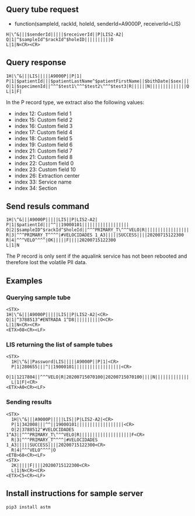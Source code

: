 ## Query tube request


* function(sampleId, rackId, holeId, senderId=A9000P, receiverId=LIS)

```
H|\^&|||$senderId|||||$receiverId||P|LIS2-A2|
Q|1|^$sampleId^$rackId^$holeID||||||||||O
L|1|N<CR><CR>
```


## Query response

```
1H|\^&|||LIS|||||A9000P||P|1|
P|1|$patientId|||$patientLastName^$patientFirstName||$bithDate|$sex|||||$phisician||||||||||||
O|1|$specimenId||^^^$test1\^^^$test2\^^^$test3|R||||||N||||||||||||||Q
L|1|F|
```

In the P record type, we extract also the following values:

* index 12: Custom field 1
* index 15: Custom field 2
* index 16: Custom field 3
* index 17: Custom field 4
* index 18: Custom field 5
* index 19: Custom field 6
* index 21: Custom field 7
* index 21: Custom field 8
* index 22: Custom field 0
* index 23: Custom field 10
* index 26: Extraction center 
* index 33: Service name
* index 34: Section



## Send resuls command

```
1H|\^&|||A9000P|||||LIS||P|LIS2-A2|
P|1|$patientId|||^^||19000101||||||||||||||||||
O|2|$sampleID^$rackId^$holeId||^^^PRIMARY_T\^^^VELO|R||||||||||||||||||||F
R|3|^^^PRIMARY_T^^^^|#VELOCIDADES 1_A3|||||SUCCESS||||20200715122300
R|4|^^^VELO^^^^|OK|||||F||||20200715122300
L|1|N
```

The P record is only sent if the aqualink service has not been rebooted and therefore lost the volatile PII data.




## Examples

### Querying sample tube

```
<STX>
1H|\^&|||A9000P|||||LIS||P|LIS2-A2|<CR>
Q|1|^3788513^#ENTRADA 1^D8||||||||||O<CR>
L|1|N<CR><CR>
<ETX>08<CR><LF>
```

### LIS returning the list of sample tubes

```
<STX>
  1H|\^&||Password|LIS|||||A9000P||P|1|<CR>
  P|1|280655|||^||19000101||||||||||||||||||<CR>
  O|1|1217804||^^^VELO|R|20200715070100|20200715070100||||N||||||||||||||Q<CR>
  L|1|F|<CR>
<ETX>A0<CR><LF>
```


### Sending results

```
<STX>
  1H|\^&|||A9000P|||||LIS||P|LIS2-A2|<CR>
  P|1|342008|||^^||19000101||||||||||||||||||<CR>
  O|2|3788512^#VELOCIDADES 1^A3||^^^PRIMARY_T\^^^VELO|R||||||||||||||||||||F<CR>
  R|3|^^^PRIMARY_T^^^^|#VELOCIDADES 1_A3|||||SUCCESS||||20200715122300<CR>
  R|4|^^^VELO^^^^|O
<ETB>68<CR><LF>
<STX>
  2K|||||F||||20200715122300<CR>
  L|1|N<CR><CR>
<ETX>C5<CR><LF>
```


## Install instructions for sample server

```
pip3 install astm
```

